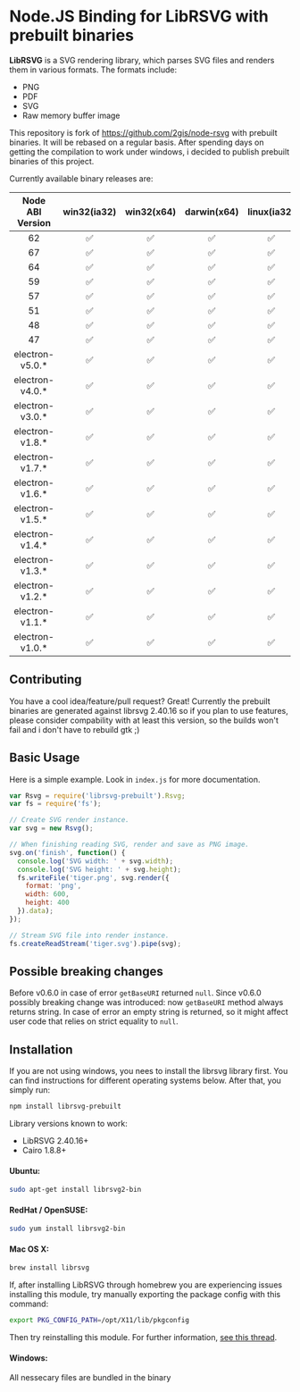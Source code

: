 # Node.JS Binding for LibRSVG with prebuilt binaries

**LibRSVG** is a SVG rendering library, which parses SVG files and renders them in various formats. The formats include:

 *  PNG
 *  PDF
 *  SVG
 *  Raw memory buffer image

This repository is fork of https://github.com/2gis/node-rsvg with prebuilt binaries. It will be rebased on a regular basis.
After spending days on getting the compilation to work under windows, i decided to publish prebuilt binaries of this project.

Currently available binary releases are:

| Node ABI Version | win32(ia32) | win32(x64) | darwin(x64) | linux(ia32) | linux(x64) |
|:----------------:|:-----------:|:----------:|:-----------:|:-----------:|:----------:|
|62                |:white_check_mark:|:white_check_mark:|:white_check_mark:|:white_check_mark:|:white_check_mark:|
|67                |:white_check_mark:|:white_check_mark:|:white_check_mark:|:white_check_mark:|:white_check_mark:|
|64                |:white_check_mark:|:white_check_mark:|:white_check_mark:|:white_check_mark:|:white_check_mark:|
|59                |:white_check_mark:|:white_check_mark:|:white_check_mark:|:white_check_mark:|:white_check_mark:|
|57                |:white_check_mark:|:white_check_mark:|:white_check_mark:|:white_check_mark:|:white_check_mark:|
|51                |:white_check_mark:|:white_check_mark:|:white_check_mark:|:white_check_mark:|:white_check_mark:|
|48                |:white_check_mark:|:white_check_mark:|:white_check_mark:|:white_check_mark:|:white_check_mark:|
|47                |:white_check_mark:|:white_check_mark:|:white_check_mark:|:white_check_mark:|:white_check_mark:|
|electron-v5.0.*   |:white_check_mark:|:white_check_mark:|:white_check_mark:|:white_check_mark:|:white_check_mark:|
|electron-v4.0.*   |:white_check_mark:|:white_check_mark:|:white_check_mark:|:white_check_mark:|:white_check_mark:|
|electron-v3.0.*   |:white_check_mark:|:white_check_mark:|:white_check_mark:|:white_check_mark:|:white_check_mark:|
|electron-v1.8.*   |:white_check_mark:|:white_check_mark:|:white_check_mark:|:white_check_mark:|:white_check_mark:|
|electron-v1.7.*   |:white_check_mark:|:white_check_mark:|:white_check_mark:|:white_check_mark:|:white_check_mark:|
|electron-v1.6.*   |:white_check_mark:|:white_check_mark:|:white_check_mark:|:white_check_mark:|:white_check_mark:|
|electron-v1.5.*   |:white_check_mark:|:white_check_mark:|:white_check_mark:|:white_check_mark:|:white_check_mark:|
|electron-v1.4.*   |:white_check_mark:|:white_check_mark:|:white_check_mark:|:white_check_mark:|:white_check_mark:|
|electron-v1.3.*   |:white_check_mark:|:white_check_mark:|:white_check_mark:|:white_check_mark:|:white_check_mark:|
|electron-v1.2.*   |:white_check_mark:|:white_check_mark:|:white_check_mark:|:white_check_mark:|:white_check_mark:|
|electron-v1.1.*   |:white_check_mark:|:white_check_mark:|:white_check_mark:|:white_check_mark:|:white_check_mark:|
|electron-v1.0.*   |:white_check_mark:|:white_check_mark:|:white_check_mark:|:white_check_mark:|:white_check_mark:|

## Contributing

You have a cool idea/feature/pull request? Great!
Currently the prebuilt binaries are generated against librsvg 2.40.16 so if you plan to use features, please consider
compability with at least this version, so the builds won't fail and i don't have to rebuild gtk ;)

## Basic Usage

Here is a simple example. Look in `index.js` for more documentation.

```javascript
var Rsvg = require('librsvg-prebuilt').Rsvg;
var fs = require('fs');

// Create SVG render instance.
var svg = new Rsvg();

// When finishing reading SVG, render and save as PNG image.
svg.on('finish', function() {
  console.log('SVG width: ' + svg.width);
  console.log('SVG height: ' + svg.height);
  fs.writeFile('tiger.png', svg.render({
    format: 'png',
    width: 600,
    height: 400
  }).data);
});

// Stream SVG file into render instance.
fs.createReadStream('tiger.svg').pipe(svg);
```

## Possible breaking changes

Before v0.6.0 in case of error `getBaseURI` returned `null`.
Since v0.6.0 possibly breaking change was introduced: now `getBaseURI` method always returns string. In case of error an empty string is returned, so it might affect user code that relies on strict equality to `null`. 

## Installation

If you are not using windows, you nees to install the librsvg library first. You can find instructions for different operating systems below. After that, you simply run:

```bash
npm install librsvg-prebuilt
```

Library versions known to work:

 *  LibRSVG 2.40.16+
 *  Cairo 1.8.8+

#### Ubuntu:

```bash
sudo apt-get install librsvg2-bin
```

#### RedHat / OpenSUSE:

```bash
sudo yum install librsvg2-bin
```

#### Mac OS X:

```bash
brew install librsvg
```

If, after installing LibRSVG through homebrew you are experiencing issues installing this module, try manually exporting the package config with this command:

```bash
export PKG_CONFIG_PATH=/opt/X11/lib/pkgconfig
```

Then try reinstalling this module. For further information, [see this thread](https://github.com/Homebrew/homebrew/issues/14123).

#### Windows:

All nessecary files are bundled in the binary
